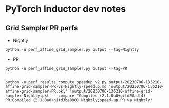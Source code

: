# PyTorch Inductor dev notes


## Grid Sampler PR perfs


- Nightly
```
python -u perf_affine_grid_sampler.py output --tag=Nightly
```

- PR
```
python -u perf_affine_grid_sampler.py output --tag=PR


python -u perf_results_compute_speedup_v2.py output/20230706-135210-affine-grid-sampler-PR-vs-Nightly-speedup.md 'output/20230706-135210-affine-grid-sampler-PR.pkl' 'output/20230706-135210-affine-grid-sampler-Nightly.pkl' --compare "Compiled (2.1.0a0+gitd20adf4) PR;Compiled (2.1.0a0+gitd3ba890) Nightly;speed-up PR vs Nightly"
```

